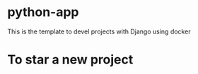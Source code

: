 # python-app

This is the template to devel projects with Django using docker

# To star a new project
